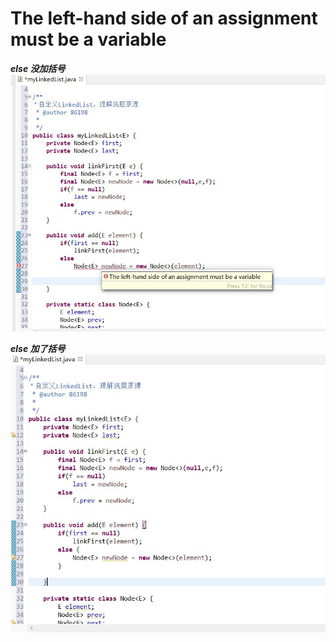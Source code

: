 # The left-hand side of an assignment must be a variable

***else 没加括号***
![](https://github.com/Koyan688/ERROR/raw/master/PIC/java/01.jpg)

***else 加了括号***
![](https://github.com/Koyan688/ERROR/raw/master/PIC/java/01_.jpg)
